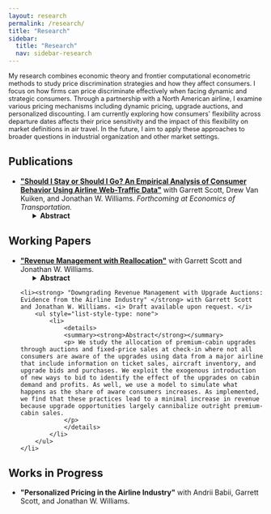 ```yaml
---
layout: research
permalink: /research/
title: "Research"
sidebar:
  title: "Research"
  nav: sidebar-research
---
```


<p style="font-size: 0.9em"> My research combines economic theory and frontier computational econometric methods to study price discrimination strategies and how they affect consumers. I focus on how firms can price discriminate effectively when facing dynamic and strategic consumers. Through a partnership with a North American airline, I examine various pricing mechanisms including dynamic pricing, upgrade auctions, and personalized discounting. I am currently exploring how consumers' flexibility across departure dates affects their price sensitivity and the impact of this flexibility on market definitions in air travel. In the future, I aim to apply these approaches to broader questions in industrial organization and other market settings. </p>

## Publications

<ul>
	<li><a href="/papers/EOT2025/"><strong>"Should I Stay or Should I Go? An Empirical Analysis of Consumer Behavior Using Airline Web-Traffic Data"</strong></a> with Garrett Scott, Drew Van Kuiken, and Jonathan W. Williams. <i> Forthcoming at Economics of Transportation.</i>
		<ul style="list-style-type: none"> 
			<li>
				<details>
				<summary><strong>Abstract</strong></summary>
				<p> We analyze consumer search and purchase behavior in response to airline revenue-management practices using data from a major carrier's website and Google Flights. We first describe patterns in search timing, purchase decisions, and paid fares. Then we estimate a multinomial logistic regression to identify factors driving search timing, finding that single adults with loyalty status, especially booking one-way nonstop itineraries, tend to search closer to departure. Next, we use a binary logistic model of conversions of searches to sales, showing that competitors' prices and changing customer composition explain rising conversion probabilities as departure nears. Finally, using a fixed-effects regression, we reveal how search and booking patterns affect prices paid. Late-arriving travelers, particularly single adults with loyalty status, pay substantially more, consistent with the airline's pricing strategies that segment more inelastic customers. Overall, our findings underscore how revenue-management, competitor fares, and consumer characteristics jointly shape online search and purchase behavior.
				</p>
				</details>
			</li>
		</ul>
	</li>
</ul>


## Working Papers

<ul>
	<li><a href="/papers/RevenueManagementWithReallocation/"><strong>"Revenue Management with Reallocation"</strong></a> with Garrett Scott and Jonathan W. Williams. 
	<ul style="list-style-type: none"> 
			<li>
				<details>
				<summary><strong>Abstract</strong></summary>
				<p> We develop a model to study the trade-offs associated with introducing re-allocative mechanisms into dynamic-pricing environments with heterogeneous goods and strategic consumers. Our focus is on airlines that sell seats in vertically-differentiated cabins and provide upgrade opportunities after an initial purchase via auctions and fixed-price sales. If consumers anticipate opportunities for an improved reallocation and reduce outright purchases of premium seats, the screening intention of dynamically-set prices can be undermined to create circumstances with a greater probability of upgrades and an ambiguous impact on profits. To study ways to adapt these mechanisms to better complement dynamic-pricing practices, we estimate the model's structural parameters using proprietary data from an airline that includes the price for each itinerary, daily cabin-specific seat inventories for each flight, bids and purchases of upgrades, and information on visits and purchases on the airlines' website. We find that the mechanisms, as implemented, transfer a modest amount of surplus from the airline to consumers. In counterfactual calculations, we explore two ways to improve integration and performance. We find that profits and total welfare increase by either introducing state-specific reserve values to provide commitment for the airline to make the auction less accommodating to strategic consumers or making pricing policies dependent on submitted bids to internalize the option value of the auction while setting prices.
				</p>
				</details>
			</li>
		</ul>
	</li>
	
	
	<li><strong> "Downgrading Revenue Management with Upgrade Auctions: Evidence from the Airline Industry" </strong> with Garrett Scott and Jonathan W. Williams. <i> Draft available upon request. </i>
		<ul style="list-style-type: none"> 
			<li>
				<details>
				<summary><strong>Abstract</strong></summary>
				<p> We study the allocation of premium-cabin upgrades through auctions and fixed-price sales at check-in where not all consumers are aware of the upgrades using data from a major airline that include information on ticket sales, aircraft inventory, and upgrade bids and purchases. We exploit the exogenous introduction of new ways to bid to identify the effect of the upgrades on cabin demand and profits. As well, we use a model to simulate what happens as the share of aware consumers increases. As implemented, we find that these practices lead to a minimal increase in revenue because upgrade opportunities largely cannibalize outright premium-cabin sales.
				</p>
				</details>
			</li>
		</ul>
	</li>
</ul>




## Works in Progress
<ul>
	<li><strong>"Personalized Pricing in the Airline Industry"</strong> with Andrii Babii, Garrett Scott, and Jonathan W. Williams.
	<!--
			<ul style="list-style-type: none"> 
			<li>
				<details>
				<summary><strong>Abstract</strong></summary>
				<p> We study personalized pricing in the airline industry. Our empirical analysis uses novel data from a six-month long experiment by a major airline that randomized discounts to customers arriving to their website. The data includes detailed information from each website query like travel-party attributes, itinerary, price, whether a discount was offered, and a passenger-specific identifier and tier status if the customer logs in. Using a variety of machine-learning methods, we find that the profit-maximizing targeting of discounts results in only a slight increase in profits for the airline with some redistribution between customers. Certain factors, like market-specific competition, mitigate the effectiveness of targeting. Collectively, our findings highlight the challenges with implementing real-time personalized pricing in practice.

				</p>
				</details>
			</li>
		</ul>
	-->
	</li>
	<li><strong> "Consideration Sets with Intertemporally Related Goods: Evidence from an Airline"</strong>
	<!-- 
		<ul style="list-style-type: none"> 
			<li>
				<details>
				<summary><strong>Abstract</strong></summary>
				<p> 
					ABSTRACT HERE!
				</p>
				</details>
			</li>
		</ul>
	-->
	</li>
</ul>

## Other Work


<ul>
	<li><a href="/research/NC-Battery/"><strong>"North Carolina Battery Report, Economics Section"</strong></a> with Hannah Rubenstein, Drew Van Kuiken, Jonathan W. Williams, and Andy Yates.
		<ul style="list-style-type: none"> 
			<li>
				<details>
				<summary><strong>Overview of Findings</strong></summary>
				<p> Put overview of findings here.
				</p>
				</details>
			</li>
		</ul>
		<ul> 
			<li> 
				Python Package: <a href="/pyNCbat/"><strong>pyNCbat</strong></a>
			</li>
		</ul>
	</li>
</ul>


<!-- 
## Direction of Future Work


-->
